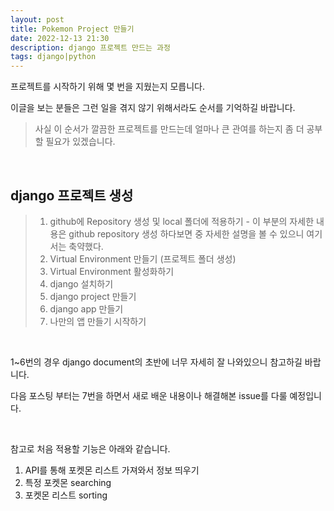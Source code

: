 ```yaml
---
layout: post
title: Pokemon Project 만들기
date: 2022-12-13 21:30
description: django 프로젝트 만드는 과정
tags: django|python
---
```


프로젝트를 시작하기 위해 몇 번을 지웠는지 모릅니다.

이글을 보는 분들은 그런 일을 겪지 않기 위해서라도 순서를 기억하길 바랍니다.
> 사실 이 순서가 깔끔한 프로젝트를 만드는데 얼마나 큰 관여를 하는지 좀 더 공부할 필요가 있겠습니다.

<br>

## django 프로젝트 생성
> 1. github에 Repository 생성 및 local 폴더에 적용하기 - 이 부분의 자세한 내용은 github repository 생성 하다보면 중 자세한 설명을 볼 수 있으니 여기서는 축약했다.
> 2. Virtual Environment 만들기 (프로젝트 폴더 생성)
> 3. Virtual Environment 활성화하기
> 4. django 설치하기
> 5. django project 만들기
> 6. django app 만들기
> 7. 나만의 앱 만들기 시작하기

<br>

1~6번의 경우 django document의 초반에 너무 자세히 잘 나와있으니 참고하길 바랍니다.

다음 포스팅 부터는 7번을 하면서 새로 배운 내용이나 해결해본 issue를 다룰 예정입니다.

<br>

참고로 처음 적용할 기능은 아래와 같습니다.
1. API를 통해 포켓몬 리스트 가져와서 정보 띄우기
2. 특정 포켓몬 searching
3. 포켓몬 리스트 sorting